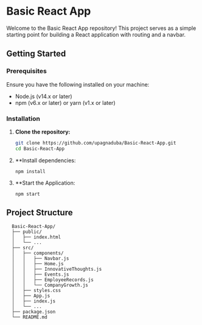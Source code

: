 # Basic React App

Welcome to the Basic React App repository! This project serves as a simple starting point for building a React application with routing and a navbar.

## Getting Started

### Prerequisites
Ensure you have the following installed on your machine:
- Node.js (v14.x or later)
- npm (v6.x or later) or yarn (v1.x or later)

### Installation
1. **Clone the repository:**
   ```bash
   git clone https://github.com/upagnaduba/Basic-React-App.git
   cd Basic-React-App
2. **Install dependencies:
   ```
   npm install
3. **Start the Application:
   ```
   npm start
## Project Structure 
``` 
  Basic-React-App/
  ├── public/
  │   ├── index.html
  │   └── ...
  ├── src/
  │   ├── components/
  │   │   ├── Navbar.js
  │   │   ├── Home.js
  │   │   ├── InnovativeThoughts.js
  │   │   ├── Events.js
  │   │   ├── EmployeeRecords.js
  │   │   └── CompanyGrowth.js
  │   ├── styles.css
  │   ├── App.js
  │   ├── index.js
  │   └── ...
  ├── package.json
  └── README.md
  

